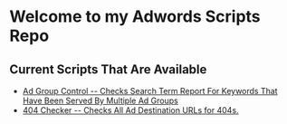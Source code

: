 <h1>Welcome to my Adwords Scripts Repo</h1>
<h2>Current Scripts That Are Available</h2>
<ul>
	<li><a href="https://github.com/derekmartinla/adwords_scripts/blob/master/Management/destination-url-checker.js">Ad Group Control -- Checks Search Term Report For Keywords That Have Been Served By Multiple Ad Groups</a></li>
	<li><a href="https://github.com/derekmartinla/adwords_scripts/blob/master/Management/destination-url-checker.js">404 Checker  -- Checks All Ad Destination URLs for 404s.</a></li> 
</ul>